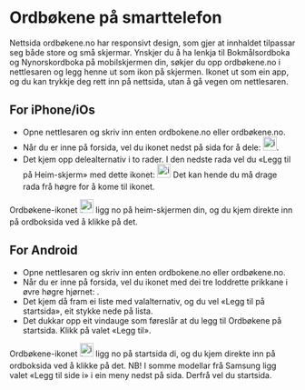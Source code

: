 # Ordbøkene på smarttelefon
Nettsida ordbøkene.no har responsivt design, som gjer at innhaldet tilpassar seg både store og små skjermar. Ynskjer du å ha lenkja til Bokmålsordboka og Nynorskordboka på mobilskjermen din, søkjer du opp ordbøkene.no i nettlesaren og legg henne ut som ikon på skjermen. Ikonet ut som ein app, og du kan trykkje deg rett inn på nettsida, utan å gå vegen om nettlesaren.

## For iPhone/iOs

*   Opne nettlesaren og skriv inn enten ordbokene.no eller ordbøkene.no.
*   Når du er inne på forsida, vel du ikonet nedst på sida for å dele: <img style="display:inline; margin-bottom: .5em" alt="icon" src="/icons/MaterialSymbolsIosShareRounded.svg" width="24" height="24">.
*   Det kjem opp delealternativ i to rader. I den nedste rada vel du «Legg til på Heim-skjerm» med dette ikonet: <img style="display:inline; margin-bottom: .5em" alt="icon" src="/icons/MaterialSymbolsAddBoxRounded.svg" width="24" height="24"> Det kan hende du må drage rada frå høgre for å kome til ikonet.

Ordbøkene-ikonet <img style="display:inline; margin-bottom: .5em" alt="ikon" src="/favicon.ico" width="24" height="24">  ligg no på heim-skjermen din, og du kjem direkte inn på ordboksida ved å klikke på det.

## For Android

*   Opne nettlesaren og skriv inn enten ordbokene.no eller ordbøkene.no.
*   Når du er inne på forsida, vel du ikonet med dei tre loddrette prikkane i øvre høgre hjørnet: .
*   Det kjem då fram ei liste med valalternativ, og du vel «Legg til på startsida», eit stykke nede på lista.
*   Det dukkar opp eit vindauge som føreslår at du legg til Ordbøkene på startsida. Klikk på valet «Legg til».

Ordbøkene-ikonet <img style="display:inline; margin-bottom: .5em" alt="ikon" src="/favicon.ico" width="24" height="24">  ligg no på startsida di, og du kjem direkte inn på ordboksida ved å klikke på det. NB! I somme modellar frå Samsung ligg valet «Legg til side i» i ein meny nedst på sida. Derfrå vel du startsida.